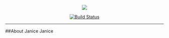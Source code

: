 <p align="center"><img src="http://final-405.herokuapp.com/logo.svg"></p>
<p align="center">
<a href="https://travis-ci.com/ajudeht/janice-app"><img src="https://travis-ci.com/ajudeht/janice-app.svg?token=7e7rcNQXN5Qs5HwHwYYT&branch=master" alt="Build Status"></a>
<hr />
</p>
##About Janice
Janice
